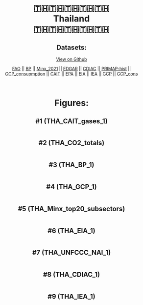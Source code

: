 
<center>
<h1 align="center">
🇹🇭🇹🇭🇹🇭🇹🇭🇹🇭
<br>
Thailand
<br>
🇹🇭🇹🇭🇹🇭🇹🇭🇹🇭
</h1>
<h2>Datasets:</h2>
<p><a href="https://github.com/dquintani/GreenhouseData/tree/master/country_data/THA_Thailand/data">View on Github</a>
<br></p><p><a href="data/THA_FAO.csv">FAO</a> || <a href="data/THA_BP.csv">BP</a> || <a href="data/THA_Minx_2021.csv">Minx_2021</a> || <a href="data/THA_EDGAR.csv">EDGAR</a> || <a href="data/THA_CDIAC.csv">CDIAC</a> || <a href="data/THA_PRIMAP-hist.csv">PRIMAP-hist</a> || <a href="data/THA_GCP_consupmption.csv">GCP_consupmption</a> || <a href="data/THA_CAIT.csv">CAIT</a> || <a href="data/THA_EPA.csv">EPA</a> || <a href="data/THA_EIA.csv">EIA</a> || <a href="data/THA_IEA.csv">IEA</a> || <a href="data/THA_GCP.csv">GCP</a> || <a href="data/THA_GCP_cons.csv">GCP_cons</a></p><p><br></p>
<h1>Figures:</h1><h2>#1 (THA_CAIT_gases_1)</h2>
<p><img alt="" src="figures/THA_CAIT_gases_1.png" /></p><h2>#2 (THA_CO2_totals)</h2>
<p><img alt="" src="figures/THA_CO2_totals.png" /></p><h2>#3 (THA_BP_1)</h2>
<p><img alt="" src="figures/THA_BP_1.png" /></p><h2>#4 (THA_GCP_1)</h2>
<p><img alt="" src="figures/THA_GCP_1.png" /></p><h2>#5 (THA_Minx_top20_subsectors)</h2>
<p><img alt="" src="figures/THA_Minx_top20_subsectors.png" /></p><h2>#6 (THA_EIA_1)</h2>
<p><img alt="" src="figures/THA_EIA_1.png" /></p><h2>#7 (THA_UNFCCC_NAI_1)</h2>
<p><img alt="" src="figures/THA_UNFCCC_NAI_1.png" /></p><h2>#8 (THA_CDIAC_1)</h2>
<p><img alt="" src="figures/THA_CDIAC_1.png" /></p><h2>#9 (THA_IEA_1)</h2>
<p><img alt="" src="figures/THA_IEA_1.png" /></p>